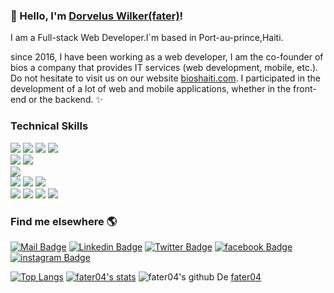 ### 👋 Hello, I'm [Dorvelus Wilker(fater)](https://www.github.com/fater04)!

I am a Full-stack  Web Developer.I´m based in Port-au-prince,Haiti.

since 2016, I have been working as a web developer, 
I am the co-founder of bios a company that provides 
IT services (web development, mobile, etc.). 
Do not hesitate to visit us on our website [bioshaiti.com](https://www.bioshaiti.com).
I participated in the development of a lot of web 
and mobile applications, whether in the front-end 
or the backend. ✨

### Technical Skills
<img src = "https://img.shields.io/badge/-HTML5-E34F26?style=flat&logo=html5&logoColor=white"> <img src = "https://img.shields.io/badge/-CSS3-1572B6?style=flat&logo=css3&logoColor=white"> <img src="https://img.shields.io/badge/-Bootstrap-563D7C?style=flat&logo=bootstrap&logoColor=white"> <img src="https://img.shields.io/badge/-JavaScript-black?style=flat&logo=javascript&logoColor=eed718"> <br />
<img src="https://img.shields.io/badge/-PHP-5466b8?style=flat&logo=php&logoColor=white" >
<img src="https://img.shields.io/badge/-Laravel-FF2D20?style=flat&logo=laravel&logoColor=white" >
<br/>
<img src="https://img.shields.io/badge/-Wordpress-21759B?style=flat&logo=wordpress&logoColor=white" >
<br />
<img src="https://img.shields.io/badge/-Node.js-339933?style=flat&logo=node.js&logoColor=white" >
<img src="https://img.shields.io/badge/-AngularJS-E23237?style=flat&logo=angularjs&logoColor=white" >
<img src="https://img.shields.io/badge/-React-61DAFB?style=flat&logo=React&logoColor=white" >
<br/>
<img src="https://img.shields.io/badge/-MongoDB-47A248?style=flat&logo=mongodb&logoColor=white" >
<img src="https://img.shields.io/badge/-MySQL-4479A1?style=flat&logo=mysql&logoColor=white" >
<img src="https://img.shields.io/badge/-Firebase-FFCA28?style=flat&logo=firebase&logoColor=white" >
<img src="https://img.shields.io/badge/-Microsoft SQL Server-CC2927?style=flat&logo=microsoft-sql-server&logoColor=white" >
<br />

### Find me elsewhere 🌎

[![Mail Badge](https://img.shields.io/badge/-Gmail-EA4335?style=flat-square&logo=gmail&logoColor=white&link=mailto:wilkerdorvelus@yahoo.com)](mailto:wilkerdorvelus@yahoo.com) 
[![Linkedin Badge](https://img.shields.io/badge/-LinkedIn-blue?style=flat-square&logo=Linkedin&logoColor=white&link=https://www.linkedin.com/in/wilker-dorvelus-759150158/)](https://www.linkedin.com/in/wilker-dorvelus-759150158/) 
[![Twitter Badge](https://img.shields.io/badge/-Twitter-1ca0f1?style=flat-square&labelColor=1ca0f1&logo=twitter&logoColor=white&link=https://twitter.com/fater_04)](https://twitter.com/fater_04)
[![facebook Badge](https://img.shields.io/badge/-Facebook-1877F2?style=flat-square&labelColor=1877F2&logo=facebook&logoColor=white&link=https://web.facebook.com/fater04/)](https://web.facebook.com/fater04/)
[![instagram Badge](https://img.shields.io/badge/-Instagram-E4405F?style=flat-square&labelColor=E4405F&logo=instagram&logoColor=white&link=https://www.instagram.com/fater_04/)](https://www.instagram.com/fater_04/)

[![Top Langs](https://github-readme-stats.vercel.app/api/top-langs/?username=fater04)](https://github.com/fater04/github-readme-stats)
[![fater04's stats](https://github-readme-stats.vercel.app/api/wakatime?username=@fater04)](https://github.com/fater04/github-readme-stats)
![fater04's github](https://github-readme-stats.vercel.app/api?username=fater04&show_icons=true&hide_border=true)
De [fater04](https://github.com/fater04)
